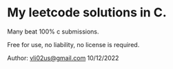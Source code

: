# My leetcode solutions in C.

Many beat 100% c submissions.

Free for use, no liability, no license is required.

Author: vli02us@gmail.com
10/12/2022
